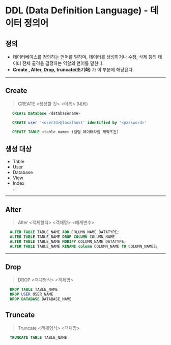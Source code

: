# DDL (Data Definition Language) - 데이터 정의어

## 정의

- 데이터베이스를 정의하는 언어를 말하며, 데이터를 생성하거나 수정, 삭제 등의 데이터 전체 골격을 결정하는 역할의 언어를 말한다. <br>
- **Create , Alter, Drop, truncate(초기화)** 가 이 부분에 해당된다.

---

## Create

> CREATE <생성할 것> <이름> (내용)

```SQL
   CREATE Database <databasename>

   CREATE user '<userId>@localhost' identified by '<password>'

   CREATE TABLE <table_name> (컬럼 데이터타입 제약조건)
```

## 생성 대상

- Table
- User
- Database
- View
- Index <br>
  ...

---

## Alter

> Alter <객체형식> <객체명> <매개변수>

```SQL
  ALTER TABLE TABLE_NAME ADD COLUMN_NAME DATATYPE;
  ALTER TABLE TABLE_NAME DROP COLUMN COLUMN_NAME
  ALTER TABLE TABLE_NAME MODIFY COLUMN_NAME DATATYPE;
  ALTER TABLE TABLE_NAME RENAME column COLUMN_NAME TO COLUMN_NAME2;
```

---

## Drop

> DROP <객체형식> <객체명>

```SQL
  DROP TABLE TABLE_NAME
  DROP USER USER_NAME
  DROP DATABASE DATABASE_NAME
```

## Truncate

> Truncate <객체형식> <객체명>

```SQL
  TRUNCATE TABLE TABLE_NAME
```
